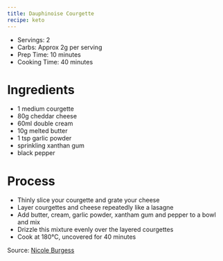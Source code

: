```yaml
---
title: Dauphinoise Courgette
recipe: keto
---
```


* Servings: 2
* Carbs: Approx 2g per serving
* Prep Time: 10 minutes
* Cooking Time: 40 minutes

# Ingredients
* 1 medium courgette
* 80g cheddar cheese
* 60ml double cream
* 10g melted butter
* 1 tsp garlic powder
* sprinkling xanthan gum
* black pepper

# Process
* Thinly slice your courgette and grate your cheese
* Layer courgettes and cheese repeatedly like a lasagne
* Add butter, cream, garlic powder, xantham gum and pepper to a bowl and mix
* Drizzle this mixture evenly over the layered courgettes
* Cook at 180&deg;C, uncovered for 40 minutes

Source: [Nicole Burgess](https://www.youtube.com/watch?v=nXtGbR_9nYk)
